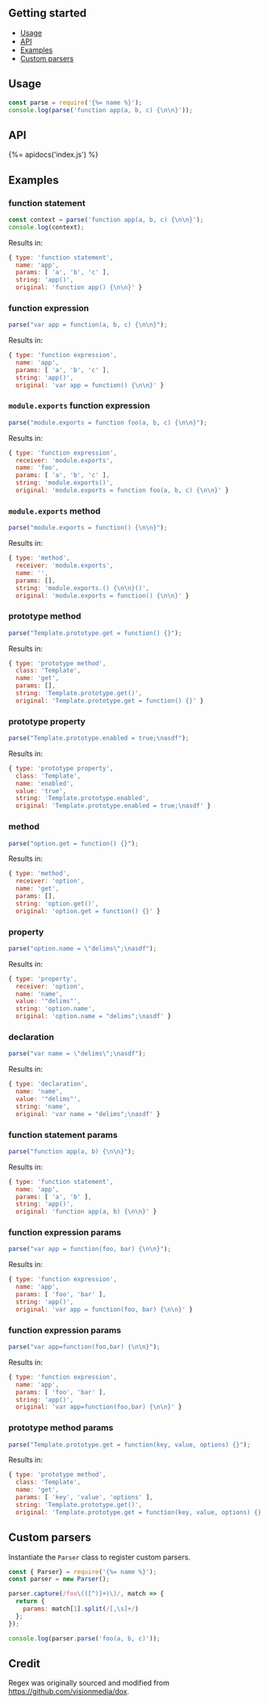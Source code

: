 ## Getting started

- [Usage](#usage)
- [API](#api)
- [Examples](#examples)
- [Custom parsers](#custom-parsers)

## Usage

```js
const parse = require('{%= name %}');
console.log(parse('function app(a, b, c) {\n\n}'));
```

## API
{%= apidocs('index.js') %}

## Examples

### function statement

```js
const context = parse('function app(a, b, c) {\n\n}');
console.log(context);
```

Results in:

```js
{ type: 'function statement',
  name: 'app',
  params: [ 'a', 'b', 'c' ],
  string: 'app()',
  original: 'function app() {\n\n}' }
```

### function expression

```js
parse("var app = function(a, b, c) {\n\n}");
```

Results in:

```js
{ type: 'function expression',
  name: 'app',
  params: [ 'a', 'b', 'c' ],
  string: 'app()',
  original: 'var app = function() {\n\n}' }
```

### `module.exports` function expression

```js
parse("module.exports = function foo(a, b, c) {\n\n}");
```

Results in:

```js
{ type: 'function expression',
  receiver: 'module.exports',
  name: 'foo',
  params: [ 'a', 'b', 'c' ],
  string: 'module.exports()',
  original: 'module.exports = function foo(a, b, c) {\n\n}' }
```

### `module.exports` method

```js
parse("module.exports = function() {\n\n}");
```

Results in:

```js
{ type: 'method',
  receiver: 'module.exports',
  name: '',
  params: [],
  string: 'module.exports.() {\n\n}()',
  original: 'module.exports = function() {\n\n}' }
```

### prototype method

```js
parse("Template.prototype.get = function() {}");
```

Results in:

```js
{ type: 'prototype method',
  class: 'Template',
  name: 'get',
  params: [],
  string: 'Template.prototype.get()',
  original: 'Template.prototype.get = function() {}' }
```

### prototype property

```js
parse("Template.prototype.enabled = true;\nasdf");
```

Results in:

```js
{ type: 'prototype property',
  class: 'Template',
  name: 'enabled',
  value: 'true',
  string: 'Template.prototype.enabled',
  original: 'Template.prototype.enabled = true;\nasdf' }
```

### method

```js
parse("option.get = function() {}");
```

Results in:

```js
{ type: 'method',
  receiver: 'option',
  name: 'get',
  params: [],
  string: 'option.get()',
  original: 'option.get = function() {}' }
```

### property

```js
parse("option.name = \"delims\";\nasdf");
```

Results in:

```js
{ type: 'property',
  receiver: 'option',
  name: 'name',
  value: '"delims"',
  string: 'option.name',
  original: 'option.name = "delims";\nasdf' }
```

### declaration

```js
parse("var name = \"delims\";\nasdf");
```

Results in:

```js
{ type: 'declaration',
  name: 'name',
  value: '"delims"',
  string: 'name',
  original: 'var name = "delims";\nasdf' }

```

### function statement params

```js
parse("function app(a, b) {\n\n}");
```

Results in:

```js
{ type: 'function statement',
  name: 'app',
  params: [ 'a', 'b' ],
  string: 'app()',
  original: 'function app(a, b) {\n\n}' }
```

### function expression params

```js
parse("var app = function(foo, bar) {\n\n}");
```

Results in:

```js
{ type: 'function expression',
  name: 'app',
  params: [ 'foo', 'bar' ],
  string: 'app()',
  original: 'var app = function(foo, bar) {\n\n}' }
```

### function expression params

```js
parse("var app=function(foo,bar) {\n\n}");
```

Results in:

```js
{ type: 'function expression',
  name: 'app',
  params: [ 'foo', 'bar' ],
  string: 'app()',
  original: 'var app=function(foo,bar) {\n\n}' }
```

### prototype method params

```js
parse("Template.prototype.get = function(key, value, options) {}");
```

Results in:

```js
{ type: 'prototype method',
  class: 'Template',
  name: 'get',
  params: [ 'key', 'value', 'options' ],
  string: 'Template.prototype.get()',
  original: 'Template.prototype.get = function(key, value, options) {}' }
```

## Custom parsers

Instantiate the `Parser` class to register custom parsers.


```js
const { Parser} = require('{%= name %}');
const parser = new Parser();

parser.capture(/foo\(([^)]+)\)/, match => {
  return {
    params: match[1].split(/[,\s]+/)
  };
});

console.log(parser.parse('foo(a, b, c)'));
```


## Credit

Regex was originally sourced and modified from <https://github.com/visionmedia/dox>.

